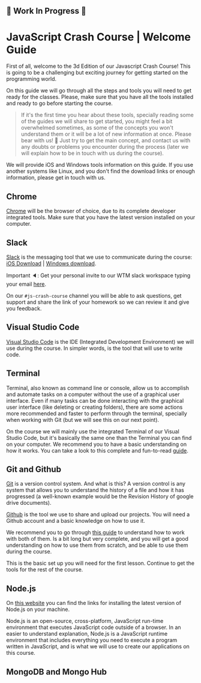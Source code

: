 ## :construction: Work In Progress :construction: ##

# JavaScript Crash Course | Welcome Guide

First of all, welcome to the 3d Edition of our Javascript Crash Course! This is going to be a challenging but exciting journey for getting started on the programming world. 

On this guide we will go through all the steps and tools you will need to get ready for the classes. Please, make sure that you have all the tools installed and ready to go before starting the course.

> If it's the first time you hear about these tools, specially reading some of the guides we will share to get started, you might feel a bit overwhelmed sometimes, as some of the concepts you won't understand them or it will be a lot of new information at once. Please bear with us! :bear: Just try to get the main concept, and contact us with any doubts or problems you encounter during the process (later we will explain how to be in touch with us during the course).

We will provide iOS and Windows tools information on this guide. If you use another systems like Linux, and you don't find the download links or enough information, please get in touch with us.

## Chrome

[Chrome](https://www.google.com/chrome/) will be the browser of choice, due to its complete developer integrated tools. Make sure that you have the latest version installed on your computer.

## Slack

[Slack](https://slack.com/intl/en-de/) is the messaging tool that we use to communicate during the course:  [iOS Download](https://slack.com/intl/en-de/downloads/mac) | [Windows download](https://slack.com/intl/en-de/downloads/windows). 

Important :speaker:: Get your personal invite to our WTM slack workspace typing your email [here](https://slack.wtmberlin.com/).

On our `#js-crash-course` channel you will be able to ask questions, get support and share the link of your homework so we can review it and give you feedback. 

## Visual Studio Code

[Visual Studio Code](https://code.visualstudio.com/) is the IDE (Integrated Development Environment) we will use during the course. In simpler words, is the tool that will use to write code.

## Terminal

Terminal, also known as command line or console, allow us to accomplish and automate tasks on a computer without the use of a graphical user interface. Even if many tasks can be done interacting with the graphical user interface (like deleting or creating folders), there are some actions more recommended and faster to perform through the terminal, specially when working with Git (but we will see this on our next point).

On the course we will mainly use the integrated Terminal of our Visual Studio Code, but it's basically the same one than the Terminal you can find on your computer. We recommend you to have a basic understanding on how it works. You can take a look to this complete and fun-to-read [guide](https://medium.com/@grace.m.nolan/terminal-for-beginners-e492ba10902a). 

## Git and Github

[Git](https://git-scm.com/) is a version control system. And what is this? A version control is any system that allows you to understand the history of a file and how it has progressed (a well-known example would be the Revision History of google drive documents).

[Github](https://github.com/) is the tool we use to share and upload our projects. You will need a Github account and a basic knowledge on how to use it. 

We recommend you to go through [this guide](https://towardsdatascience.com/getting-started-with-git-and-github-6fcd0f2d4ac6) to understand how to work with both of them. Is a bit long but very complete, and you will get a good understanding on how to use them from scratch, and be able to use them during the course. 

This is the basic set up you will need for the first lesson. Continue to get the tools for the rest of the course.

## Node.js

On [this website](https://nodejs.org/en/) you can find the links for installing the latest version of Node.js on your machine. 

Node.js is an open-source, cross-platform, JavaScript run-time environment that executes JavaScript code outside of a browser. In an easier to understand explanation, Node.js is a JavaScript runtime environment that includes everything you need to execute a program written in JavaScript, and is what we will use to create our applications on this course.

## MongoDB and Mongo Hub
